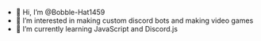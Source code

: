 - 👋 Hi, I’m @Bobble-Hat1459
- 👀 I’m interested in making custom discord bots and making video games
- 🌱 I’m currently learning JavaScript and Discord.js

<!---
Bobble-Hat1459/Bobble-Hat1459 is a ✨ special ✨ repository because its `README.md` (this file) appears on your GitHub profile.
You can click the Preview link to take a look at your changes.
--->
